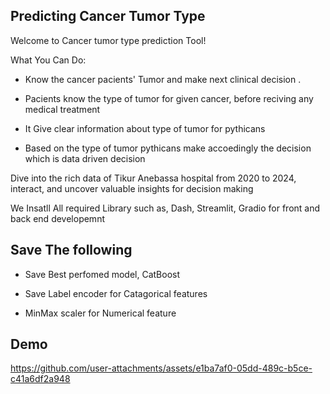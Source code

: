 ## Predicting Cancer Tumor Type

Welcome to Cancer tumor type prediction Tool!

What You Can Do:

* Know the cancer pacients' Tumor and make next clinical decision .

* Pacients know the type of tumor for given cancer, before reciving any medical treatment

* It Give clear information about type of tumor for pythicans

* Based on the type of tumor pythicans make accoedingly the decision which is data driven decision

Dive into the rich data of Tikur Anebassa hospital from 2020 to 2024, interact, and uncover valuable insights for decision making

We Insatll All required Library such as, Dash, Streamlit, Gradio for front and back end developemnt 

## Save The following

* Save Best perfomed model, CatBoost

* Save Label encoder for Catagorical features 

* MinMax scaler for Numerical feature 

## Demo

https://github.com/user-attachments/assets/e1ba7af0-05dd-489c-b5ce-c41a6df2a948


